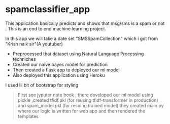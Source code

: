 # spamclassifier_app
This application basically predicts and shows that msg/sms is a spam or not .
This is an end to end machine learning project.

In this app we will take a date set "SMSSpamCollection" which i got from "Krish naik sir"(A youtuber)

* Preprocessed that dataset using Natural Language Processing techniches
* Created our naive bayes model for prediction
* Then created a flask app to deployed our ml model
* Also deployed this application using Heroku

I used lil bit of bootstrap for styling


> First see jyputer note book , there developed our ml model
> using pickle ,created tfidf.pkl (for reusing tfidf-transformer in production) and spam_model.pkl (for resuing trained model)
> they created main.py where our logic is written for web app and then rendered the templates
